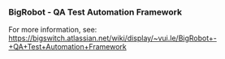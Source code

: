 ### BigRobot - QA Test Automation Framework ###

For more information, see:
 https://bigswitch.atlassian.net/wiki/display/~vui.le/BigRobot+-+QA+Test+Automation+Framework

